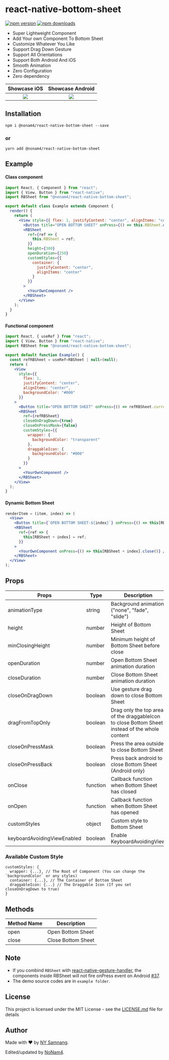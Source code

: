 # react-native-bottom-sheet

[![npm version](https://badge.fury.io/js/react-native-bottom-sheet.svg)](//npmjs.com/package/@nonam4/react-native-bottom-sheet)
[![npm downloads](https://img.shields.io/npm/dm/react-native-bottom-sheet.svg)
](//npmjs.com/package/@nonam4/react-native-bottom-sheet)
 
- Super Lightweight Component
- Add Your own Component To Bottom Sheet
- Customize Whatever You Like
- Support Drag Down Gesture
- Support All Orientations
- Support Both Android And iOS
- Smooth Animation
- Zero Configuration
- Zero dependency 

|                                                      Showcase iOS                                                      |                                                    Showcase Android                                                    |
| :--------------------------------------------------------------------------------------------------------------------: | :--------------------------------------------------------------------------------------------------------------------: |
| ![](https://raw.githubusercontent.com/nonam4/react-native-bottom-sheet/master/preview/RNRBS-IOS-2.0.3.gif) | ![](https://raw.githubusercontent.com/nonam4/react-native-bottom-sheet/master/preview/RNRBS-AOS-2.0.3.gif) |
 
## Installation 

```
npm i @nonam4/react-native-bottom-sheet --save
```

### or

```
yarn add @nonam4/react-native-bottom-sheet
```

## Example

#### Class component

```jsx
import React, { Component } from "react";
import { View, Button } from "react-native";
import RBSheet from "@nonam4/react-native-bottom-sheet";

export default class Example extends Component {
  render() {
    return (
      <View style={{ flex: 1, justifyContent: "center", alignItems: "center" }}>
        <Button title="OPEN BOTTOM SHEET" onPress={() => this.RBSheet.open()} />
        <RBSheet
          ref={ref => {
            this.RBSheet = ref;
          }}
          height={300}
          openDuration={250}
          customStyles={{
            container: {
              justifyContent: "center",
              alignItems: "center"
            }
          }}
        >
          <YourOwnComponent />
        </RBSheet>
      </View>
    );
  }
}
```

#### Functional component

```jsx
import React, { useRef } from "react";
import { View, Button } from "react-native";
import RBSheet from "@nonam4/react-native-bottom-sheet";

export default function Example() {
  const refRBSheet = useRef<RBSheet | null>(null);
  return (
    <View
      style={{
        flex: 1,
        justifyContent: "center",
        alignItems: "center",
        backgroundColor: "#000"
      }}
    >
      <Button title="OPEN BOTTOM SHEET" onPress={() => refRBSheet.current?.open()} />
      <RBSheet
        ref={refRBSheet}
        closeOnDragDown={true}
        closeOnPressMask={false}
        customStyles={{
          wrapper: {
            backgroundColor: "transparent"
          },
          draggableIcon: {
            backgroundColor: "#000"
          }
        }}
      >
        <YourOwnComponent />
      </RBSheet>
    </View>
  );
}
``` 

#### Dynamic Bottom Sheet

```jsx
renderItem = (item, index) => (
  <View>
    <Button title={`OPEN BOTTOM SHEET-${index}`} onPress={() => this[RBSheet + index].open()} />
    <RBSheet
      ref={ref => {
        this[RBSheet + index] = ref;
      }}
    >
      <YourOwnComponent onPress={() => this[RBSheet + index].close()} />
    </RBSheet>
  </View>
);
```

## Props

| Props            | Type     | Description                                             | Default  |
| ---------------- | -------- | ------------------------------------------------------- | -------- |
| animationType    | string   | Background animation ("none", "fade", "slide")          | "none"   |
| height           | number   | Height of Bottom Sheet                                  | 260      |
| minClosingHeight | number   | Minimum height of Bottom Sheet before close             | 0        |
| openDuration     | number   | Open Bottom Sheet animation duration                    | 300 (ms) |
| closeDuration    | number   | Close Bottom Sheet animation duration                   | 200 (ms) |
| closeOnDragDown  | boolean  | Use gesture drag down to close Bottom Sheet             | false    |
| dragFromTopOnly  | boolean  | Drag only the top area of the draggableIcon to close Bottom Sheet instead of the whole content | false    |
| closeOnPressMask | boolean  | Press the area outside to close Bottom Sheet            | true     |
| closeOnPressBack | boolean  | Press back android to close Bottom Sheet (Android only) | true     |
| onClose          | function | Callback function when Bottom Sheet has closed          | null     |
| onOpen           | function | Callback function when Bottom Sheet has opened          | null     |
| customStyles     | object   | Custom style to Bottom Sheet                            | {}       |
| keyboardAvoidingViewEnabled     | boolean   | Enable KeyboardAvoidingView             | true (ios) |

### Available Custom Style

```
customStyles: {
  wrapper: {...}, // The Root of Component (You can change the `backgroundColor` or any styles)
  container: {...}, // The Container of Bottom Sheet
  draggableIcon: {...} // The Draggable Icon (If you set closeOnDragDown to true)
}
```

## Methods

| Method Name | Description        |
| ----------- | ------------------ |
| open        | Open Bottom Sheet  |
| close       | Close Bottom Sheet |

## Note

- If you combind `RBSheet` with <a href="https://github.com/kmagiera/react-native-gesture-handler" target="_blank">react-native-gesture-handler</a>, the components inside RBSheet will not fire onPress event on Android [#37](https://github.com/nysamnang/react-native-raw-bottom-sheet/issues/37).
- The demo source codes are in `example folder`.

## License

This project is licensed under the MIT License - see the [LICENSE.md](https://github.com/nonam4/react-native-bottom-sheet/blob/master/LICENSE) file for details

## Author

Made with ❤️ by [NY Samnang](https://github.com/nysamnang).

Edited/updated by [NoNam4](https://github.com/nonam4).
